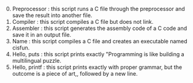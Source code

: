 0. Preprocessor : this script runs a C file through the preprocessor and save the result into another file.
1. Compiler : this script compiles a C file but does not link.
2. Assembler : this script generates the assembly code of a C code and save it in an output file.
3. Name : this script compiles a C file and creates an executable named cisfun.
4. Hello, puts : this script prints exactly "Programming is like building a multilingual puzzle.
5. Hello, printf : this script prints exactly with proper grammar, but the outcome is a piece of art,, followed by a new line.
